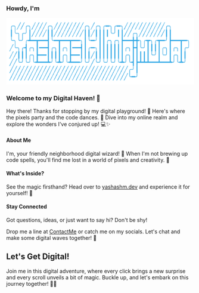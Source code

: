 ### Howdy, I'm
![ASCII LOGO](https://raw.githubusercontent.com/yashas-hm/yashas-hm/main/badge/text_name.png)

### Welcome to my Digital Haven! 🚀
Hey there! Thanks for stopping by my digital playground! 🎉 Here's where the pixels party and the code dances. 💃 Dive into my online realm and explore the wonders I've conjured up! 💻✨

#### About Me
I'm, your friendly neighborhood digital wizard! 🔮 When I'm not brewing up code spells, you'll find me lost in a world of pixels and creativity. 🎨

#### What's Inside?
See the magic firsthand? Head over to [yashashm.dev](https://yashashm.dev) and experience it for yourself! 🌟

#### Stay Connected
Got questions, ideas, or just want to say hi? Don't be shy! 

Drop me a line at [ContactMe](https://yashashm.dev/#/contactMe) or catch me on my socials. Let's chat and make some digital waves together! 🌊

## Let's Get Digital!
Join me in this digital adventure, where every click brings a new surprise and every scroll unveils a bit of magic. Buckle up, and let's embark on this journey together! 🚀✨
